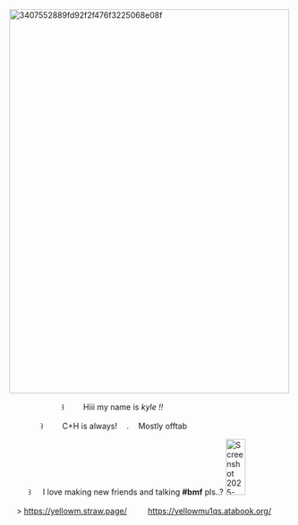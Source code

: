 <img width="500" height="687" alt="3407552889fd92f2f476f3225068e08f" src="https://github.com/user-attachments/assets/d823fa84-e578-473c-9914-86fa10a5f407" />



ㅤ  ㅤㅤ ㅤ  ㅤㅤ ꒱ ㅤ   ㅤHiii my name is *kyle !!* 


ㅤ  ㅤㅤㅤ꒱ ㅤ     ㅤC+H is always!ㅤ    .ㅤ   Mostly offtab 

ㅤ  ㅤ ꒱ ㅤ I love making new friends and talking __#bmf__ pls..? <img width="35" height="100" alt="Screenshot 2025-10-08 110115" src="https://github.com/user-attachments/assets/60f381f6-fda4-4d61-b87c-b736649f8684" />

ㅤ> https://yellowm.straw.page/ ㅤ  ㅤ  https://yellowmu1qs.atabook.org/
 

